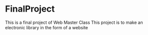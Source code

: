 # FinalProject
This is a final project of Web Master Class
This project is to make an electronic library in the form of a website
